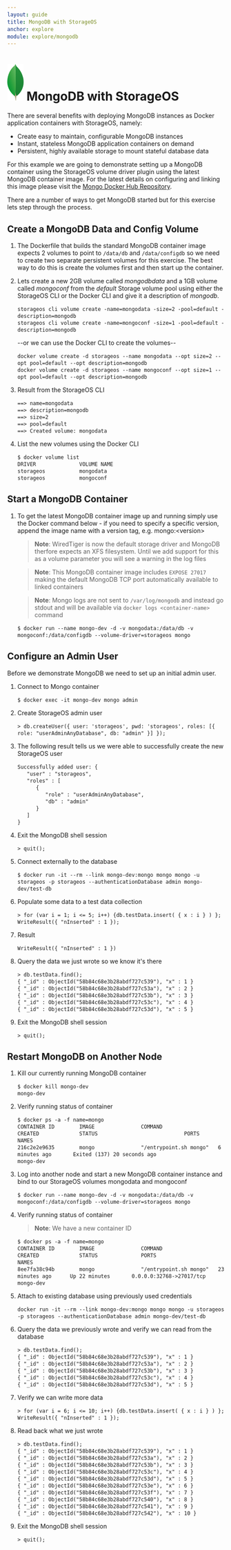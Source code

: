```yaml
---
layout: guide
title: MongoDB with StorageOS
anchor: explore
module: explore/mongodb
---
```



# ![image](/images/docs/explore/mongologo.png) MongoDB with StorageOS

There are several benefits with deploying MongoDB instances as Docker application containers with StorageOS, namely:

* Create easy to maintain, configurable MongoDB instances
* Instant, stateless MongoDB application containers on demand
* Persistent, highly available storage to mount stateful database data

For this example we are going to demonstrate setting up a MongoDB container using the StorageOS volume driver plugin using the latest MongoDB container image.  For the latest details on configuring and linking this image please visit the  [Mongo Docker Hub Repository](https://hub.docker.com/_/mongo/ "MongoDB Repository").

There are a number of ways to get MongoDB started but for this exercise lets step through the process.

## Create a MongoDB Data and Config Volume

1. The Dockerfile that builds the standard MongoDB container image expects 2 volumes to point to  `/data/db` and `/data/configdb` so we need to create two separate persistent volumes for this exercise.  The best way to do this is create the volumes first and then start up the container.

2. Lets create a new 2GB volume called *mongodbdata* and a 1GB volume called *mongoconf* from the *default* Storage volume pool using either the StorageOS CLI  or the Docker CLI and give it a description of *mongodb*.  

   ```
   storageos cli volume create -name=mongodata -size=2 -pool=default -description=mongodb
   storageos cli volume create -name=mongoconf -size=1 -pool=default -description=mongodb
   ```

   --or we can use the Docker CLI to create the volumes--

   ```
   docker volume create -d storageos --name mongodata --opt size=2 --opt pool=default --opt description=mongodb
   docker volume create -d storageos --name mongoconf --opt size=1 --opt pool=default --opt description=mongodb
   ```

2. Result from the StorageOS CLI

   ```
   ==> name=mongodata
   ==> description=mongodb
   ==> size=2
   ==> pool=default
   ==> Created volume: mongodata
   ```

3. List the new volumes using the Docker CLI

   ```
   $ docker volume list
   DRIVER              VOLUME NAME
   storageos           mongodata
   storageos           mongoconf
   ```

## Start a MongoDB Container

1. To get the latest MongoDB container image up and running simply use the  Docker command below - if you need to specify a specific version, append the image name with a version tag, e.g. mongo:&lt;version&gt;

   >**Note**: WiredTiger is now the default storage driver and MongoDB therfore expects an XFS filesystem.  Until we add support for this as a volume parameter you will see a warning in the log files
   
   >**Note**: This MongoDB container image includes `EXPOSE 27017` making the default MongoDB TCP port automatically available to linked containers
   
   >**Note**: Mongo logs are not sent to `/var/log/mongodb` and instead go stdout and will be available via `docker logs <container-name>` command

   ```
   $ docker run --name mongo-dev -d -v mongodata:/data/db -v mongoconf:/data/configdb --volume-driver=storageos mongo
   ```

## Configure an Admin User

Before we demonstrate MongoDB we need to set up an initial admin user.

1. Connect to Mongo container

   ```
   $ docker exec -it mongo-dev mongo admin
   ```

2. Create StorageOS admin user

   ```
   > db.createUser({ user: 'storageos', pwd: 'storageos', roles: [{ role: "userAdminAnyDatabase", db: "admin" }] });
   ```

3. The following result tells us we were able to successfully create the new StorageOS user

   ```
   Successfully added user: {
      "user" : "storageos",
      "roles" : [
         {
            "role" : "userAdminAnyDatabase",
            "db" : "admin"
         }
      ]
   }
   ```
 
 4. Exit the MongoDB shell session

    ```
    > quit();
    ```

5. Connect externally to the database

   ```
   $ docker run -it --rm --link mongo-dev:mongo mongo mongo -u storageos -p storageos --authenticationDatabase admin mongo-dev/test-db
   ```

6. Populate some data to a test data collection
   
   ```
   > for (var i = 1; i <= 5; i++) {db.testData.insert( { x : i } ) };
   WriteResult({ "nInserted" : 1 });
   ```

7. Result

   ```
   WriteResult({ "nInserted" : 1 })
   ```

7. Query the data we just wrote so we know it's there

   ```
   > db.testData.find();
   { "_id" : ObjectId("58b84c68e3b28abdf727c539"), "x" : 1 }
   { "_id" : ObjectId("58b84c68e3b28abdf727c53a"), "x" : 2 }
   { "_id" : ObjectId("58b84c68e3b28abdf727c53b"), "x" : 3 }
   { "_id" : ObjectId("58b84c68e3b28abdf727c53c"), "x" : 4 }
   { "_id" : ObjectId("58b84c68e3b28abdf727c53d"), "x" : 5 }
   ```

8. Exit the MongoDB shell session

   ```
   > quit();
   ```


## Restart MongoDB on Another Node

1. Kill our currently running MongoDB container

   ```
   $ docker kill mongo-dev
   mongo-dev
   ```

2. Verify running status of container

   ```
   $ docker ps -a -f name=mongo
   CONTAINER ID        IMAGE               COMMAND                  CREATED             STATUS                            PORTS               NAMES
   216c2e2e9635        mongo               "/entrypoint.sh mongo"   6 minutes ago       Exited (137) 20 seconds ago                           mongo-dev
   ```

3. Log into another node and start a new MongoDB container instance and bind to our StorageOS volumes mongodata and mongoconf

   ```
   $ docker run --name mongo-dev -d -v mongodata:/data/db -v mongoconf:/data/configdb --volume-driver=storageos mongo
   ```

4. Verify running status of container

   >**Note**: We have a new container ID

   ```
   $ docker ps -a -f name=mongo
   CONTAINER ID        IMAGE               COMMAND                  CREATED             STATUS              PORTS                      NAMES
   8ee7fa38c94b        mongo               "/entrypoint.sh mongo"   23 minutes ago      Up 22 minutes       0.0.0.0:32768->27017/tcp   mongo-dev
   ```

5. Attach to existing database using previously used credentials

   ```
   docker run -it --rm --link mongo-dev:mongo mongo mongo -u storageos -p storageos --authenticationDatabase admin mongo-dev/test-db
   ```

6. Query the data we previously wrote and verify we can read from the database

   ```
   > db.testData.find();
   { "_id" : ObjectId("58b84c68e3b28abdf727c539"), "x" : 1 }
   { "_id" : ObjectId("58b84c68e3b28abdf727c53a"), "x" : 2 }
   { "_id" : ObjectId("58b84c68e3b28abdf727c53b"), "x" : 3 }
   { "_id" : ObjectId("58b84c68e3b28abdf727c53c"), "x" : 4 }
   { "_id" : ObjectId("58b84c68e3b28abdf727c53d"), "x" : 5 }
   ```

7. Verify we can write more data

   ```
   > for (var i = 6; i <= 10; i++) {db.testData.insert( { x : i } ) };
   WriteResult({ "nInserted" : 1 });
   ```

8. Read back what we just wrote

   ```
   > db.testData.find();
   { "_id" : ObjectId("58b84c68e3b28abdf727c539"), "x" : 1 }
   { "_id" : ObjectId("58b84c68e3b28abdf727c53a"), "x" : 2 }
   { "_id" : ObjectId("58b84c68e3b28abdf727c53b"), "x" : 3 }
   { "_id" : ObjectId("58b84c68e3b28abdf727c53c"), "x" : 4 }
   { "_id" : ObjectId("58b84c68e3b28abdf727c53d"), "x" : 5 }
   { "_id" : ObjectId("58b84c68e3b28abdf727c53e"), "x" : 6 }
   { "_id" : ObjectId("58b84c68e3b28abdf727c53f"), "x" : 7 }
   { "_id" : ObjectId("58b84c68e3b28abdf727c540"), "x" : 8 }
   { "_id" : ObjectId("58b84c68e3b28abdf727c541"), "x" : 9 }
   { "_id" : ObjectId("58b84c68e3b28abdf727c542"), "x" : 10 }
   ```

9. Exit the MongoDB shell session

   ```
   > quit();
   ```
